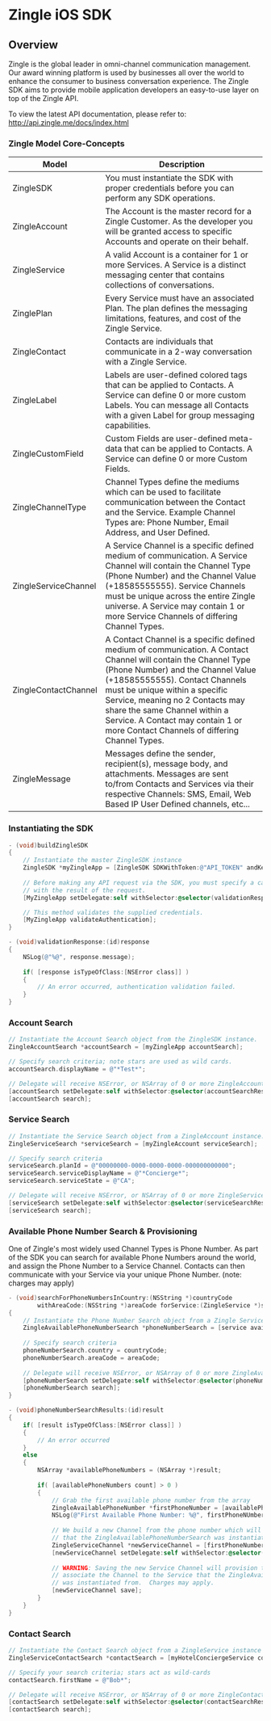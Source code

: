 # Zingle iOS SDK

## Overview

Zingle is the global leader in omni-channel communication management.  Our award winning platform is used by businesses all over the world to enhance the consumer to business conversation experience. The Zingle SDK aims to provide mobile application developers an easy-to-use layer on top of the Zingle API.

To view the latest API documentation, please refer to: http://api.zingle.me/docs/index.html

### Zingle Model Core-Concepts

Model | Description
--- | ---
ZingleSDK | You must instantiate the SDK with proper credentials before you can perform any SDK operations.
ZingleAccount | The Account is the master record for a Zingle Customer.  As the developer you will be granted access to specific Accounts and operate on their behalf.
ZingleService | A valid Account is a container for 1 or more Services.  A Service is a distinct messaging center that contains collections of conversations.
ZinglePlan | Every Service must have an associated Plan.  The plan defines the messaging limitations, features, and cost of the Zingle Service.
ZingleContact | Contacts are individuals that communicate in a 2-way conversation with a Zingle Service.
ZingleLabel | Labels are user-defined colored tags that can be applied to Contacts.  A Service can define 0 or more custom Labels.  You can message all Contacts with a given Label for group messaging capabilities.
ZingleCustomField | Custom Fields are user-defined meta-data that can be applied to Contacts. A Service can define 0 or more Custom Fields.
ZingleChannelType | Channel Types define the mediums which can be used to facilitate communication between the Contact and the Service.  Example Channel Types are: Phone Number, Email Address, and User Defined.
ZingleServiceChannel | A Service Channel is a specific defined medium of communication.  A Service Channel will contain the Channel Type (Phone Number) and the Channel Value (+18585555555).  Service Channels must be unique across the entire Zingle universe.  A Service may contain 1 or more Service Channels of differing Channel Types.
ZingleContactChannel | A Contact Channel is a specific defined medium of communication.  A Contact Channel will contain the Channel Type (Phone Number) and the Channel Value (+18585555555).  Contact Channels must be unique within a specific Service, meaning no 2 Contacts may share the same Channel within a Service.  A Contact may contain 1 or more Contact Channels of differing Channel Types.
ZingleMessage | Messages define the sender, recipient(s), message body, and attachments.  Messages are sent to/from Contacts and Services via their respective Channels: SMS, Email, Web Based IP User Defined channels, etc...

### Instantiating the SDK

```Objective-C
- (void)buildZingleSDK
{
    // Instantiate the master ZingleSDK instance
    ZingleSDK *myZingleApp = [ZingleSDK SDKWithToken:@"API_TOKEN" andKey:@"API_KEY"];
    
    // Before making any API request via the SDK, you must specify a callback selector to get called 
    // with the result of the request.
    [MyZingleApp setDelegate:self withSelector:@selector(validationResponse:)];

    // This method validates the supplied credentials.
    [MyZingleApp validateAuthentication];
}

- (void)validationResponse:(id)response
{
    NSLog(@"%@", response.message);
    
    if( [response isTypeOfClass:[NSError class]] )
    {
        // An error occurred, authentication validation failed.
    }
}
```

### Account Search

```Objective-C
// Instantiate the Account Search object from the ZingleSDK instance.
ZingleAccountSearch *accountSearch = [myZingleApp accountSearch];

// Specify search criteria; note stars are used as wild cards.
accountSearch.displayName = @"*Test*";

// Delegate will receive NSError, or NSArray of 0 or more ZingleAccount objects
[accountSearch setDelegate:self withSelector:@selector(accountSearchResults:)];
[accountSearch search];
```

### Service Search

```Objective-C
// Instantiate the Service Search object from a ZingleAccount instance.
ZingleServiceSearch *serviceSearch = [myZingleAccount serviceSearch];

// Specify search criteria
serviceSearch.planId = @"00000000-0000-0000-0000-000000000000";
serviceSearch.serviceDisplayName = @"*Concierge*";
serviceSearch.serviceState = @"CA";

// Delegate will receive NSError, or NSArray of 0 or more ZingleService objects
[serviceSearch setDelegate:self withSelector:@selector(serviceSearchResults:)];
[serviceSearch search];
```

### Available Phone Number Search & Provisioning

One of Zingle's most widely used Channel Types is Phone Number.  As part of the SDK you can search for available Phone Numbers around the world, and assign the Phone Number to a Service Channel.  Contacts can then communicate with your Service via your unique Phone Number. (note: charges may apply)

```Objective-C
- (void)searchForPhoneNumbersInCountry:(NSString *)countryCode 
        withAreaCode:(NSString *)areaCode forService:(ZingleService *)service
{
    // Instantiate the Phone Number Search object from a Zingle Service instance
    ZingleAvailablePhoneNumberSearch *phoneNumberSearch = [service availablePhoneNumberSearch];
    
    // Specify search criteria
    phoneNumberSearch.country = countryCode;
    phoneNumberSearch.areaCode = areaCode;
    
    // Delegate will receive NSError, or NSArray of 0 or more ZingleAvailablePhoneNumber objects
    [phoneNumberSearch setDelegate:self withSelector:@selector(phoneNumberSearchResults:)];
    [phoneNumberSearch search];
}

- (void)phoneNumberSearchResults:(id)result
{
    if( [result isTypeOfClass:[NSError class]] )
    {
        // An error occurred
    }
    else 
    {
        NSArray *availablePhoneNumbers = (NSArray *)result;
        
        if( [availablePhoneNumbers count] > 0 )
        {
            // Grab the first available phone number from the array
            ZingleAvailablePhoneNumber *firstPhoneNumber = [availablePhoneNumbers firstObject];
            NSLog(@"First Available Phone Number: %@", firstPhoneNUmber);
            
            // We build a new Channel from the phone number which will associate to the Service
            // that the ZingleAvailablePhoneNumberSearch was instantiated from.
            ZingleServiceChannel *newServiceChannel = [firstPhoneNumber newServiceChannel];
            [newServiceChannel setDelegate:self withSelector:@selector(phoneNumberProvisionResult:)];
            
            // WARNING: Saving the new Service Channel will provision the phone number, and 
            // associate the Channel to the Service that the ZingleAvailablePhoneNumberSearch 
            // was instantiated from.  Charges may apply.
            [newServiceChannel save];
        }
    }
}
```

### Contact Search

```Objective-C
// Instantiate the Contact Search object from a ZingleService instance
ZingleServiceContactSearch *contactSearch = [myHotelConciergeService contactSearch];

// Specify your search criteria; stars act as wild-cards
contactSearch.firstName = @"Bob*";

// Delegate will receive NSError, or NSArray of 0 or more ZingleContact objects
[contactSearch setDelegate:self withSelector:@selector(contactSearchResults:)];
[contactSearch search];
```
